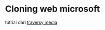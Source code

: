 # Cloning web microsoft
tutrial dari <a href="https://www.youtube.com/channel/UC29ju8bIPH5as8OGnQzwJyA">traversy media </a>